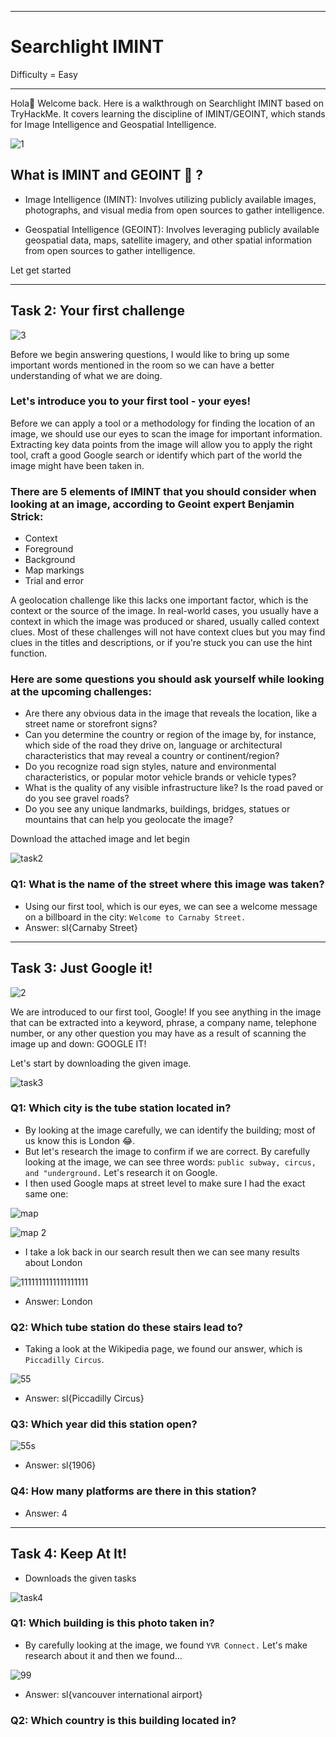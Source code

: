 ***
# Searchlight IMINT
Difficulty = Easy

***
Hola👋 Welcome back. Here is a walkthrough on Searchlight IMINT based on TryHackMe. It covers learning the discipline of IMINT/GEOINT, which stands for Image Intelligence and Geospatial Intelligence.

![1](https://github.com/T3chnocr4t/T3chnocr4t/assets/115868619/08f2137b-2295-4439-82b2-8efd00166638)

## What is IMINT and GEOINT 🤔 ?
- Image Intelligence (IMINT): Involves utilizing publicly available images, photographs, and visual media from open sources to gather intelligence.

- Geospatial Intelligence (GEOINT): Involves leveraging publicly available geospatial data, maps, satellite imagery, and other spatial information from open sources to gather intelligence.

Let get started

***
## Task 2: Your first challenge

![3](https://github.com/T3chnocr4t/T3chnocr4t/assets/115868619/e1e15bcf-87ec-46e5-b425-bfc3789ad031)

Before we begin answering questions, I would like to bring up some important words mentioned in the room so we can have a better understanding of what we are doing.

### Let's introduce you to your first tool - your eyes! 
Before we can apply a tool or a methodology for finding the location of an image, we should use our eyes to scan the image for important information. Extracting key data points from the image will allow you to apply the right tool, craft a good Google search or identify which part of the world the image might have been taken in. 
### There are 5 elements of IMINT that you should consider when looking at an image, according to Geoint expert Benjamin Strick:
- Context
- Foreground
- Background
- Map markings
- Trial and error

A geolocation challenge like this lacks one important factor, which is the context or the source of the image. In real-world cases, you usually have a context in which the image was produced or shared, usually called context clues. Most of these challenges will not have context clues but you may find clues in the titles and descriptions, or if you're stuck you can use the hint function. 


### Here are some questions you should ask yourself while looking at the upcoming challenges:
- Are there any obvious data in the image that reveals the location, like a street name or storefront signs?
- Can you determine the country or region of the image by, for instance, which side of the road they drive on, language or architectural characteristics that may reveal a country or continent/region?  
- Do you recognize road sign styles, nature and environmental characteristics, or popular motor vehicle brands or vehicle types? 
- What is the quality of any visible infrastructure like? Is the road paved or do you see gravel roads? 
- Do you see any unique landmarks, buildings, bridges, statues or mountains that can help you geolocate the image?


Download the attached image and let begin

![task2](https://github.com/T3chnocr4t/T3chnocr4t/assets/115868619/af6530e2-5b87-431c-a619-4186037c5828)

### Q1: What is the name of the street where this image was taken?
- Using our first tool, which is our eyes, we can see a welcome message on a billboard in the city: `Welcome to Carnaby Street.`
- Answer: sl{Carnaby Street}

***
## Task 3: Just Google it!

![2](https://github.com/T3chnocr4t/T3chnocr4t/assets/115868619/8a3ede22-7c83-4bc4-8baa-b7487b3ee524)

We are introduced to our first tool, Google! If you see anything in the image that can be extracted into a keyword, phrase, a company name, telephone number, or any other question you may have as a result of scanning the image up and down: GOOGLE IT!

Let's start by downloading the given image.

![task3](https://github.com/T3chnocr4t/T3chnocr4t/assets/115868619/71e4bda2-868a-4c6a-a0b0-b58a3a95d9ec)

### Q1: Which city is the tube station located in?
- By looking at the image carefully, we can identify the building; most of us know this is London 😂.
- But let's research the image to confirm if we are correct. By carefully looking at the image, we can see three words: `public subway, circus, and "underground.` Let's research it on Google.
- I then used Google maps at street level to make sure I had the exact same one:

![map](https://github.com/T3chnocr4t/T3chnocr4t/assets/115868619/a3677233-8547-4c58-a962-2205a85e4757)

![map 2](https://github.com/T3chnocr4t/T3chnocr4t/assets/115868619/36fd3096-8f05-4430-8606-67579b0c6ef4)

- I take a lok back in our search result then we can see many results about London
 
![1111111111111111111](https://github.com/T3chnocr4t/T3chnocr4t/assets/115868619/dbf001b4-0422-46e3-9cfd-28d95e655709)

- Answer: London

### Q2: Which tube station do these stairs lead to?
- Taking a look at the Wikipedia page, we found our answer, which is `Piccadilly Circus`.

![55](https://github.com/T3chnocr4t/T3chnocr4t/assets/115868619/543ff34e-dfbf-4708-b722-b888945ebd82)

- Answer: sl{Piccadilly Circus}

### Q3: Which year did this station open?

![55s](https://github.com/T3chnocr4t/T3chnocr4t/assets/115868619/101930e0-e4bd-4d21-85d2-44e655f3b811)

- Answer: sl{1906}

### Q4: How many platforms are there in this station?
- Answer: 4

***
## Task 4: Keep At It!
- Downloads the given tasks
  
![task4](https://github.com/T3chnocr4t/T3chnocr4t/assets/115868619/f603f7cc-e1e4-4122-91da-eb2121626d85)

### Q1: Which building is this photo taken in?
- By carefully looking at the image, we found `YVR Connect.` Let's make research about it and then we found...

![99](https://github.com/T3chnocr4t/T3chnocr4t/assets/115868619/ac3d29ac-18a0-4288-85b5-0d2b7742db90)

- Answer: sl{vancouver international airport}

### Q2: Which country is this building located in?
























